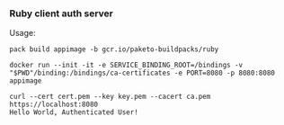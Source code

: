 ### Ruby client auth server

Usage:

```
pack build appimage -b gcr.io/paketo-buildpacks/ruby
```

```
docker run --init -it -e SERVICE_BINDING_ROOT=/bindings -v "$PWD"/binding:/bindings/ca-certificates -e PORT=8080 -p 8080:8080 appimage
```

```
curl --cert cert.pem --key key.pem --cacert ca.pem https://localhost:8080
Hello World, Authenticated User!
```
